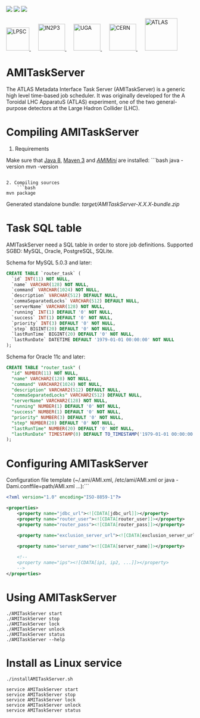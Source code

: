[![][Build Status img]][Build Status]
[![][Dependency Status img]][Dependency Status]
[![][License img]][License]

<a href="http://lpsc.in2p3.fr/" target="_blank">
	<img src="http://www.cern.ch/ami/images/logo_lpsc.gif" alt="LPSC" height="62" />
</a>
&nbsp;&nbsp;&nbsp;&nbsp;
<a href="http://www.in2p3.fr/" target="_blank">
	<img src="http://www.cern.ch/ami/images/logo_in2p3.gif" alt="IN2P3" height="72" />
</a>
&nbsp;&nbsp;&nbsp;&nbsp;
<a href="http://www.univ-grenoble-alpes.fr/" target="_blank">
	<img src="http://www.cern.ch/ami/images/logo_uga.png" alt="UGA" height="72" />
</a>
&nbsp;&nbsp;&nbsp;&nbsp;
<a href="http://home.cern/" target="_blank">
	<img src="http://www.cern.ch/ami/images/logo_cern.png" alt="CERN" height="72" />
</a>
&nbsp;&nbsp;&nbsp;&nbsp;
<a href="http://atlas.cern/" target="_blank">
	<img src="http://www.cern.ch/ami/images/logo_atlas.png" alt="ATLAS" height="87" />
</a>

AMITaskServer
=============

The ATLAS Metadata Interface Task Server (AMITaskServer) is a generic high level time-based job scheduler. It was originally developed for the A Toroidal LHC ApparatuS (ATLAS) experiment, one of the two general-purpose detectors at the Large Hadron Collider (LHC).

Compiling AMITaskServer
=======================

1. Requirements

  Make sure that [Java 8](http://www.oracle.com/technetwork/java/javase/), [Maven 3](http://maven.apache.org/) and [*AMIMini*](https://github.com/ami-team/AMIMini/) are installed:
	```bash
java -version
mvn -version
```

2. Compiling sources
	```bash
mvn package
```

Generated standalone bundle: *target/AMITaskServer-X.X.X-bundle.zip*

Task SQL table
==============

AMITaskServer need a SQL table in order to store job definitions. Supported SGBD: MySQL, Oracle, PostgreSQL, SQLite.

Schema for MySQL 5.0.3 and later:
```sql
CREATE TABLE `router_task` (
  `id` INT(11) NOT NULL,
  `name` VARCHAR(128) NOT NULL,
  `command` VARCHAR(1024) NOT NULL,
  `description` VARCHAR(512) DEFAULT NULL,
  `commaSeparatedLocks` VARCHAR(512) DEFAULT NULL,
  `serverName` VARCHAR(128) NOT NULL,
  `running` INT(1) DEFAULT '0' NOT NULL,
  `success` INT(1) DEFAULT '0' NOT NULL,
  `priority` INT(3) DEFAULT '0' NOT NULL,
  `step` BIGINT(20) DEFAULT '0' NOT NULL,
  `lastRunTime` BIGINT(20) DEFAULT '0' NOT NULL,
  `lastRunDate` DATETIME DEFAULT '1979-01-01 00:00:00' NOT NULL
);
```

Schema for Oracle 11c and later:
```sql
CREATE TABLE "router_task" (
  "id" NUMBER(11) NOT NULL,
  "name" VARCHAR2(128) NOT NULL,
  "command" VARCHAR2(1024) NOT NULL,
  "description" VARCHAR2(512) DEFAULT NULL,
  "commaSeparatedLocks" VARCHAR2(512) DEFAULT NULL,
  "serverName" VARCHAR2(128) NOT NULL,
  "running" NUMBER(1) DEFAULT '0' NOT NULL,
  "success" NUMBER(1) DEFAULT '0' NOT NULL,
  "priority" NUMBER(3) DEFAULT '0' NOT NULL,
  "step" NUMBER(20) DEFAULT '0' NOT NULL,
  "lastRunTime" NUMBER(20) DEFAULT '0' NOT NULL,
  "lastRunDate" TIMESTAMP(0) DEFAULT TO_TIMESTAMP('1979-01-01 00:00:00', 'YYYY-MM-DD HH24:MI:SS') NOT NULL
);
```

Configuring AMITaskServer
=========================

Configuration file template (~/.ami/AMI.xml, /etc/ami/AMI.xml or java -Dami.conffile=path/AMI.xml ...):```	
```xml
<?xml version="1.0" encoding="ISO-8859-1"?>

<properties>
	<property name="jdbc_url"><![CDATA[jdbc_url]]></property>
	<property name="router_user"><![CDATA[router_user]]></property>
	<property name="router_pass"><![CDATA[router_pass]]></property>

	<property name="exclusion_server_url"><![CDATA[exclusion_server_url]]></property>
  
	<property name="server_name"><![CDATA[server_name]]></property>

	<!--
	<property name="ips"><![CDATA[ip1, ip2, ...]]></property>
	-->
</properties>
```

Using AMITaskServer
===================

	./AMITaskServer start
	./AMITaskServer stop
	./AMITaskServer lock
	./AMITaskServer unlock
	./AMITaskServer status
	./AMITaskServer --help

Install as Linux service
========================

	./installAMITaskServer.sh

	service AMITaskServer start
	service AMITaskServer stop
	service AMITaskServer lock
	service AMITaskServer unlock
	service AMITaskServer status

[Build Status]:https://travis-ci.org/ami-team/AMITaskServer/
[Build Status img]:https://api.travis-ci.org/ami-team/AMITaskServer.svg?branch=master

[Dependency Status]:https://www.versioneye.com/user/projects/584ffae142c4d1005433cb65/
[Dependency Status img]:https://www.versioneye.com/user/projects/584ffae142c4d1005433cb65/badge.svg?style=flat

[License]:http://www.cecill.info/licences/Licence_CeCILL_V2.1-en.txt
[License img]:https://img.shields.io/badge/license-CeCILL-blue.svg
